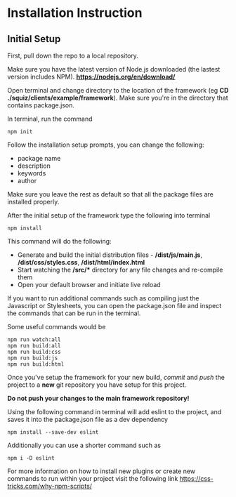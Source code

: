 # Installation Instruction

## Initial Setup

First, pull down the repo to a local repository.

Make sure you have the latest version of Node.js downloaded (the lastest version includes NPM).
__https://nodejs.org/en/download/__

Open terminal and change directory to the location of the framework (eg __CD ./squiz/clients/example/framework__). 
Make sure you're in the directory that contains package.json.

In terminal, run the command
```
npm init
```

Follow the installation setup prompts, you can change the following:
- package name
- description
- keywords
- author


Make sure you leave the rest as default so that all the package files are installed properly.


After the initial setup of the framework type the following into terminal
```
npm install
```
This command will do the following:

- Generate and build the initial distribution files - __/dist/js/main.js__, __/dist/css/styles.css__, __/dist/html/index.html__
- Start watching the __/src/*__ directory for any file changes and re-compile them
- Open your default browser and initiate live reload

If you want to run additional commands such as compiling just the Javascript or Stylesheets, you can open the package.json file and inspect
the commands that can be run in the terminal.

Some useful commands would be 
```
npm run watch:all
npm run build:all
npm run build:css
npm run build:js
npm run build:html
```
Once you've setup the framework for your new build, *commit* and *push* the project to a __new__ git repository you have setup for this project.

__Do not push your changes to the main framework repository!__

Using the following command in terminal will add eslint to the project, and saves it into the package.json file as a dev dependency
```
npm install --save-dev eslint
```
Additionally you can use a shorter command such as
```
npm i -D eslint
```

For more information on how to install new plugins or create new commands to run within your project visit the following link
https://css-tricks.com/why-npm-scripts/



